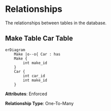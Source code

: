 
# Relationships

The relationships between tables in the database.

## Make Table Car Table

```mermaid
erDiagram
    Make |o--o{ Car : has 
    Make {
        int make_id
    }
    Car {
        int car_id
        int make_id
    }

```

**Attributes**: Enforced

**Relationship Type**: One-To-Many
